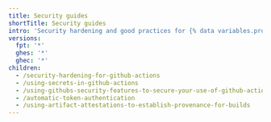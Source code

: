```yaml
---
title: Security guides
shortTitle: Security guides
intro: 'Security hardening and good practices for {% data variables.product.prodname_actions %}.'
versions:
  fpt: '*'
  ghes: '*'
  ghec: '*'
children:
  - /security-hardening-for-github-actions
  - /using-secrets-in-github-actions
  - /using-githubs-security-features-to-secure-your-use-of-github-actions
  - /automatic-token-authentication
  - /using-artifact-attestations-to-establish-provenance-for-builds
---
```


